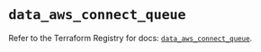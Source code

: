 # `data_aws_connect_queue`

Refer to the Terraform Registry for docs: [`data_aws_connect_queue`](https://registry.terraform.io/providers/hashicorp/aws/6.11.0/docs/data-sources/connect_queue).
